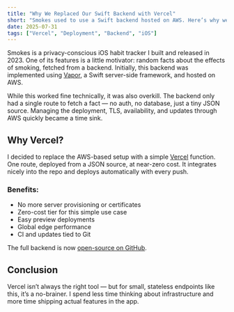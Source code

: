 ```yaml
---
title: "Why We Replaced Our Swift Backend with Vercel"
short: "Smokes used to use a Swift backend hosted on AWS. Here’s why we replaced it with Vercel."
date: 2025-07-31
tags: ["Vercel", "Deployment", "Backend", "iOS"]
---
```


Smokes is a privacy-conscious iOS habit tracker I built and released in 2023. One of its features is a little motivator: random facts about the effects of smoking, fetched from a backend. Initially, this backend was implemented using [Vapor](https://vapor.codes/), a Swift server-side framework, and hosted on AWS.

While this worked fine technically, it was also overkill. The backend only had a single route to fetch a fact — no auth, no database, just a tiny JSON source. Managing the deployment, TLS, availability, and updates through AWS quickly became a time sink.

## Why Vercel?

I decided to replace the AWS-based setup with a simple [Vercel](https://vercel.com/) function. One route, deployed from a JSON source, at near-zero cost. It integrates nicely into the repo and deploys automatically with every push.

### Benefits:
- No more server provisioning or certificates
- Zero-cost tier for this simple use case
- Easy preview deployments
- Global edge performance
- CI and updates tied to Git

The full backend is now [open-source on GitHub](https://github.com/leo-lem/Smokes/tree/main/facts/api).

## Conclusion

Vercel isn’t always the right tool — but for small, stateless endpoints like this, it’s a no-brainer. I spend less time thinking about infrastructure and more time shipping actual features in the app.
